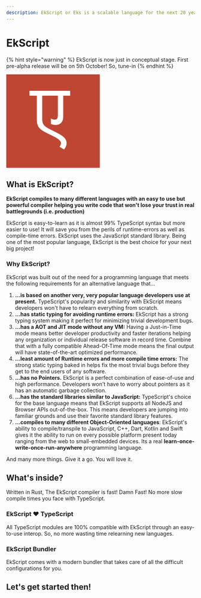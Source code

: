 ```yaml
---
description: EkScript or Eks is a scalable language for the next 20 years
---
```


# EkScript

{% hint style="warning" %}
EkScript is now just in conceptual stage. First pre-alpha release will be on 5th October! So, tune-in
{% endhint %}

![](.gitbook/assets/ekscript.png)

## What is EkScript? 

**EkScript compiles to many different languages with an easy to use but powerful compiler helping you write code that won't lose your trust in real battlegrounds \(i.e. production\)**

EkScript is easy-to-learn as it is almost 99% TypeScript syntax but more easier to use! It will save you from the perils of runtime-errors as well as compile-time errors. EkScript uses the JavaScript standard library. Being one of the most popular language, EkScript is the best choice for your next big project!

### Why EkScript?

EkScript was built out of the need for a programming language that meets the following requirements for an alternative language that...

1. **...is based on another very, very popular language developers use at present.** TypeScript's popularity and similarity with EkScript means developers won't have to relearn everything from scratch.
2. **...has static typing for avoiding runtime errors:** EkScript has a strong typing system making it perfect for minimizing trivial development bugs.
3. **...has a AOT and JIT mode without any VM:** Having a Just-in-Time mode means better developer productivity and faster iterations helping any organization or individual release software in record time. Combine that with a fully compatible Ahead-Of-Time mode means the final output will have state-of-the-art optimized performance. 
4. **...least amount of Runtime errors and more compile time errors:** The strong static typing baked in helps fix the most trivial bugs before they get to the end users of any software.
5. **...has no Pointers.** EkScript is a perfect combination of ease-of-use and high performance. Developers won't have to worry about pointers as it has an automatic garbage collection.
6. **...has the standard libraries similar to JavaScript:** TypeScript's choice for the base language means that EkScript supports all NodeJS and Browser APIs out-of-the-box. This means developers are jumping into familiar grounds and use their favorite standard library features.
7. **...compiles to many different Object-Oriented languages**: EkScript's ability to compile/transpile to JavaScript, C++, Dart, Kotlin and Swift gives it the ability to run on every possible platform present today ranging from the web to small-embedded devices. Its a real **learn-once-write-once-run-anywhere** programming language.

And many more things. Give it a go. You will love it.

## What's inside?

Written in Rust, The EkScript compiler is fast! Damn Fast! No more slow compile times you face with TypeScript.

### **EkScript** ❤️ **TypeScript**

All TypeScript modules are 100% compatible with EkScript through an easy-to-use interop. So, no more wasting time relearning new languages.

### **EkScript Bundler**

EkScript comes with a modern bundler that takes care of all the difficult configurations for you.

## Let's get started then!







